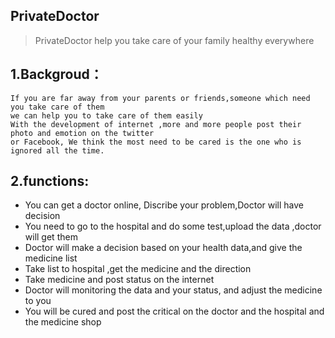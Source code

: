 ## PrivateDoctor

> PrivateDoctor help you take care of your family healthy everywhere

## 1.Backgroud：
    If you are far away from your parents or friends,someone which need you take care of them
    we can help you to take care of them easily
    With the development of internet ,more and more people post their photo and emotion on the twitter 
    or Facebook, We think the most need to be cared is the one who is ignored all the time.
## 2.functions:
* You can get a doctor online, Discribe your problem,Doctor will have decision
* You need to go to the hospital and do some test,upload the data ,doctor will get them
* Doctor will make a decision based on your health data,and give the medicine list
* Take list to hospital ,get the medicine and the direction
* Take medicine and post status on the internet
* Doctor will monitoring the data and your status, and adjust the medicine to you
* You will be cured and post the critical on the doctor and the hospital and the medicine shop
